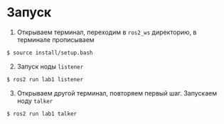 # Запуск

1. Открываем терминал, переходим в `ros2_ws` директорию, в терминале прописываем

```bash
$ source install/setup.bash
```

2. Запуск ноды `listener`
```bash
$ ros2 run lab1 listener
```

3. Открываем другой терминал, повторяем первый шаг. Запускаем ноду `talker`
```bash
$ ros2 run lab1 talker
```